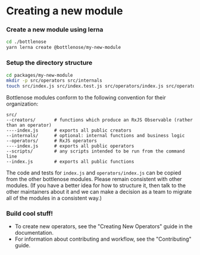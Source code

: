# Creating a new module

### Create a new module using lerna
```bash
cd ./bottlenose
yarn lerna create @bottlenose/my-new-module
```

### Setup the directory structure
```bash
cd packages/my-new-module
mkdir -p src/operators src/internals
touch src/index.js src/index.test.js src/operators/index.js src/operators/index.test.js
```

Bottlenose modules conform to the following convention for their organization:
```text
src/
--creators/       # functions which produce an RxJS Observable (rather than an operator)
----index.js      # exports all public creators
--internals/      # optional: internal functions and business logic
--operators/      # RxJS operators
----index.js      # exports all public operators
--scripts/        # any scripts intended to be run from the command line
--index.js        # exports all public functions
```

The code and tests for `index.js` and `operators/index.js` can be copied from the other bottlenose modules.  Please remain consistent with other modules.  (If you have a better idea for how to structure it, then talk to the other maintainers about it and we can make a decision as a team to migrate all of the modules in a consistent way.)

### Build cool stuff!
- To create new operators, see the "Creating New Operators" guide in the documentation.
- For information about contributing and workflow, see the "Contributing" guide.